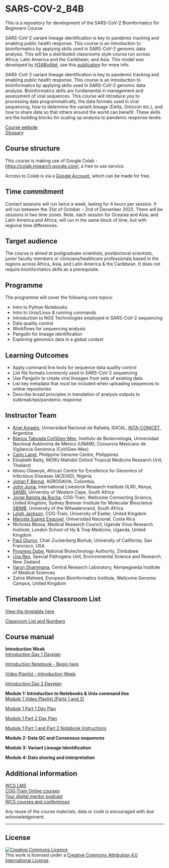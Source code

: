 # SARS-COV-2_B4B
This is a repository for development of the SARS-CoV-2 Bioinformatics for Beginners Course

SARS-CoV-2 variant lineage identification is key to pandemic tracking and enabling public health response. This course is an introduction to bioinformatics by applying skills used in SARS-CoV-2 genomic data analysis. This will be a distributed classrooms style course run across Africa; Latin America and the Caribbean; and Asia. This model was developed by [H3ABioNet](https://www.h3abionet.org), see this [publication](https://journals.plos.org/ploscompbiol/article?id=10.1371/journal.pcbi.1008640) for more info. 

SARS-CoV-2 variant lineage identification is key to pandemic tracking and enabling public health response. This course is an introduction to bioinformatics by applying skills used in SARS-CoV-2 genomic data analysis. Bioinformatics skills are fundamental in management and assessment of viral sequences. This course will introduce you to processing data programmatically, the data formats used in viral sequencing, how to determine the variant lineage (Delta, Omicron etc.), and how to share data so that others around the world can benefit. These skills are the building blocks for scaling up analysis to pandemic response levels. 

[Course website](https://coursesandconferences.wellcomeconnectingscience.org/event/sars-cov-2-bioinformatics-for-beginners-20221031/)                  
[Glossary](Glossary.md)

## Course structure 
This course is making use of Google Colab - https://colab.research.google.com/, a free to use service.

Access to Colab is via a [Google Account](https://www.google.com/account/about/), which can be made for free.

## Time commitment
Contact sessions will run twice a week,  lasting for 4 hours per session. It will run between the 31st of October – 2nd of December 2022. There will be sessions in two time zones. Note, each session for Oceania and Asia; and Latin America and Africa; will run in the same block of time, but with regional time differences. 

## Target audience
The course is aimed at postgraduate scientists, postdoctoral scientists,  junior faculty members or clinicians/healthcare professionals based in the regions across Africa, Asia, and Latin America & the Caribbean. It does not require bioinformatics skills as a prerequisite.

## Programme
The programme will cover the following core topics:

- Intro to Python Notebooks
- Intro to Unix/Linux & running commands
- Introduction to NGS Technologies employed in SARS-CoV-2 sequencing
- Data quality control
- Workflows for sequencing analysis
- Pangolin for lineage identification
- Exploring genomics data in a global context

## Learning Outcomes

- Apply command line tools for sequence data quality control
- List file formats commonly used in SARS-CoV-2 sequencing
- Use Pangolin to create viral lineages from sets of existing data
- List key metadata that must be included when uploading sequences to online repositories
- Describe broad principles in translation of analysis outputs to outbreak/epi/pandemic response

## Instructor Team
<!-- example - [Carolina Torres](https://www.researchgate.net/profile/Carolina-Torres-7), Universidad de Buenos Aires - CONICET, Buenos Aires, Argentina   -->
- [Ariel Amadio](https://www.unraf.edu.ar/), Universidad Nacional de Rafaela, IDICAL, [INTA-CONICET](https://idical.conicet.gov.ar/), Argentina
- [Blanca Taboada](https://www.ibt.unam.mx/),[CoViGen-Mex](http://132.248.32.96:8080/COVID-TRACKER/), Instituto de Biotecnología, Universidad Nacional Autónoma de México (UNAM); Consorcio Mexicano de Vigilancia Genómica (CoViGen-Mex)
- [Carlo Lapid](https://pgc.up.edu.ph/about/our-genetic-makeup-2/bioinformatics-team/), Philippine Genome Centre, Philippines
- Elizabeth Batty, MORU Mahidol Oxford Tropical Medicine Research Unit, Thailand
- Idowu Olawoye, African Centre for Excellence for Genomics of Infectious Diseases (ACEGID), Nigeria
- [Johan F Bernal](https://www.agrosavia.co/nosotros/grupos-de-investigacion/investigaci%C3%B3n-y-vigilancia-integrada-de-la-resistencia-antimicrobiana), AGROSAVIA, Colombia,
- [John Juma](www.ilri.org), International Livestock Research Institute (ILRI), Kenya, [SANBI](https://www.sanbi.ac.za/), University of Western Cape, South Africa
- [Jorge Batista da Rocha](https://coursesandconferences.wellcomeconnectingscience.org/about-us/the-team/), COG-Train, Wellcome Connecting Science, United Kingdom, Sydney Brenner Institute for Molecular Bioscience [SBIMB](https://www.wits.ac.za/research/sbimb/), University of the Witwatersrand, South Africa
- [Leigh Jackson](https://coursesandconferences.wellcomeconnectingscience.org/about-us/the-team/), COG-Train, University of Exeter, United Kingdom
- [Marcela Suarez Esquivel](https://www.medvet.una.ac.cr), Universidad Nacional, Costa Rica <!-- updated permissions to share institution link -->
- Nicholas Bbosa, Medical Research Council, Uganda Virus Research Institute, London School of Hy & Trop Medicine, Uganda, United Kingdom
- [Paul Oluniyi](https://www.czbiohub.org), Chan Zuckerberg Biohub, University of California, San Francisco, USA 
- [Progress Dube](https://nba.ac.zw), National Biotechnology Authority, Zimbabwe
- [Una Ren](https://www.esr.cri.nz/), Special Pathogens Unit, Environmental Science and Research, New Zealand
- [Varun Shammana](www.crlkims.com), Central Research Laboratory, Kempegowda Institute of Medical Sciences
- Zahra Waheed, European Bioinformatics Institute, Wellcome Genome Campus, United Kingdom

## Timetable and Classroom List
[View the timetable here](Timetables_SARSCOV2B4B.pdf)    

[Classroom List and Numbers](Classroom_List_SARSCOV2B4B.pdf)

## Course manual

**Introduction Week**         
[Introduction Day 1 Dayplan](dayplans/Introduction_Week_Day_Plan_Day1.pdf)       

[Introduction Notebook - Begin here](Modules/introduction_notebook_example.md)      
      
[Video Playlist - Introduction Week](https://www.youtube.com/playlist?list=PLfovZnX0TvKucooABBhYGqhS3tMSNdG5T)    
                   
[Introduction Day 2 Dayplan](dayplans/Introduction_Week_DayPlan_Day2.pdf)       

                  
<!-- [Learn how to use moodle and make a classroom bio](link)      -->

**Module 1: Introduction to Notebooks & Unix command line**      
[Module 1 Video Playlist (Parts 1 and 2)](https://www.youtube.com/playlist?list=PLfovZnX0TvKtHq6Q4L5KdW332NCD4GbtU)         

[Module 1 Part 1 Day Plan](dayplans/Day_Plan_Module_1_Day_1_SARS-CoV-2_B4B_2022.pdf)

[Module 1 Part 2 Day Plan](dayplans/Day_Plan_Module_2_Day_1_SARS-CoV-2_B4B_2022.pdf)

[Module 1 Part 1 and Part 2 Notebook Instructions](Modules/Module_1_readme.md)




**Module 2: Data QC and Consensus sequences**    
<!-- [Data QC and Consensus Part 1](Modules/Module_2_readme.md)       -->
<!-- [Data QC and Consensus Part 2](Modules/Module_2_readme.md)     -->

**Module 3: Variant Lineage Identification**       
<!-- [Variant Lineage Identification Part 1](Modules/Module_3_readme.md)     --> 
<!-- [Variant Lineage Identification Part 2](Modules/Module_3_readme.md)   -->    

**Module 4: Data sharing and interpretation**       
<!-- [Data sharing and interpretation Part 1](Modules/Module_4_readme.md)      -->
<!-- [Data sharing and interpretation Part 2](Modules/Module_4_readme.md)       -->

## Additional information

[WCS LMS](https://lms.wellcomeconnectingscience.org/)       
[COG-Train Online courses](https://www.futurelearn.com/partners/wellcome-genome-campus)         
[Your digital mentor podcast](https://coursesandconferences.wellcomeconnectingscience.org/our-events/your-digital-mentor-podcast/)       
[WCS courses and conferences](https://coursesandconferences.wellcomeconnectingscience.org/)

Any reuse of the course materials, data or code is encouraged with due acknowledgement.

******
## License
<a rel="license" href="http://creativecommons.org/licenses/by/4.0/"><img alt="Creative Commons Licence" style="border-width:0" src="https://i.creativecommons.org/l/by/4.0/88x31.png" /></a><br />This work is licensed under a <a rel="license" href="http://creativecommons.org/licenses/by/4.0/">Creative Commons Attribution 4.0 International License</a>.
